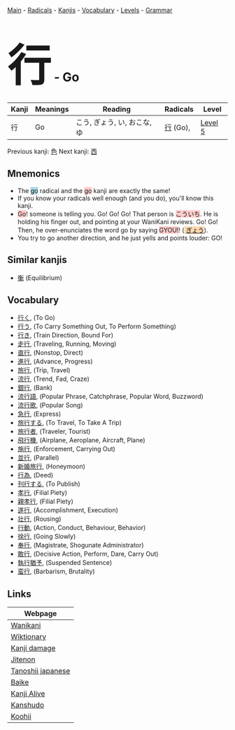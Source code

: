 <style> bigfont {font-size: 100px}</style>
[Main](../index.md) -
[Radicals](../radicals.md) -
[Kanjis](../kanjis.md) -
[Vocabulary](../vocabulary.md) -
[Levels](../levels.md) -
[Grammar](../grammar.md)
# <bigfont> 行</bigfont> - Go 

| Kanji | Meanings | Reading | Radicals | Level |
| --- | --- | --- | --- | --- |
| 行 | Go | こう, ぎょう, い, おこな, ゆ | [行](../radicals/行.md) (Go),  | [Level 5](../levels/wk_level5.md) |

Previous kanji: [色](色.md) Next kanji: [西](西.md) 

## Mnemonics
 * The <span style="background-color:#ADD8E6"> go</span> radical and the <span style="background-color:#ffcccb"> go</span> kanji are exactly the same!
* If you know your radicals well enough (and you do), you'll know this kanji.
* <span style="background-color:#ffcccb"> Go</span>! someone is telling you. Go! Go! Go! That person is <span style="background-color:#ffcccb"> こういち</span>. He is holding his finger out, and pointing at your WaniKani reviews. Go! Go! Then, he over-enunciates the word go by saying <span style="background-color:#ffcccb"> GYOU!</span>! (<span style="background-color:#fed8b1"> [ぎょう](https://jisho.org/search/ぎょう)</span>).
* You try to go another direction, and he just yells and points louder: GO!


## Similar kanjis
 * [衡](衡.md) (Equilibrium)


## Vocabulary
 * [行く](../vocabulary/行.md), (To Go)
* [行う](../vocabulary/行.md), (To Carry Something Out, To Perform Something)
* [行き](../vocabulary/行.md), (Train Direction, Bound For)
* [走行](../vocabulary/行.md), (Traveling, Running, Moving)
* [直行](../vocabulary/行.md), (Nonstop, Direct)
* [進行](../vocabulary/行.md), (Advance, Progress)
* [旅行](../vocabulary/行.md), (Trip, Travel)
* [流行](../vocabulary/行.md), (Trend, Fad, Craze)
* [銀行](../vocabulary/行.md), (Bank)
* [流行語](../vocabulary/行.md), (Popular Phrase, Catchphrase, Popular Word, Buzzword)
* [流行歌](../vocabulary/行.md), (Popular Song)
* [急行](../vocabulary/行.md), (Express)
* [旅行する](../vocabulary/行.md), (To Travel, To Take A Trip)
* [旅行者](../vocabulary/行.md), (Traveler, Tourist)
* [飛行機](../vocabulary/行.md), (Airplane, Aeroplane, Aircraft, Plane)
* [施行](../vocabulary/行.md), (Enforcement, Carrying Out)
* [並行](../vocabulary/行.md), (Parallel)
* [新婚旅行](../vocabulary/行.md), (Honeymoon)
* [行為](../vocabulary/行.md), (Deed)
* [刊行する](../vocabulary/行.md), (To Publish)
* [孝行](../vocabulary/行.md), (Filial Piety)
* [親孝行](../vocabulary/行.md), (Filial Piety)
* [遂行](../vocabulary/行.md), (Accomplishment, Execution)
* [壮行](../vocabulary/行.md), (Rousing)
* [行動](../vocabulary/行.md), (Action, Conduct, Behaviour, Behavior)
* [徐行](../vocabulary/行.md), (Going Slowly)
* [奉行](../vocabulary/行.md), (Magistrate, Shogunate Administrator)
* [敢行](../vocabulary/行.md), (Decisive Action, Perform, Dare, Carry Out)
* [執行猶予](../vocabulary/行.md), (Suspended Sentence)
* [蛮行](../vocabulary/行.md), (Barbarism, Brutality)



## Links 

| Webpage |
| --- |
| [Wanikani          ](https://www.wanikani.com/kanji/行) |
| [Wiktionary        ](https://en.wiktionary.org/wiki/行) |
| [Kanji damage      ](http://www.kanjidamage.com/kanji/search?utf8=✓&q=行) |
| [Jitenon           ](https://jitenon.com/kanji/行) |
| [Tanoshii japanese ](https://www.tanoshiijapanese.com/dictionary/kanji.cfm?k=行) |
| [Baike             ](https://baike.baidu.com/item/行) |
| [Kanji Alive       ](https://app.kanjialive.com/行) |
| [Kanshudo          ](https://www.kanshudo.com/searchmn?q=行) |
| [Koohii            ](https://kanji.koohii.com/study/kanji/行) |
